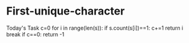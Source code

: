 # First-unique-character
Today's Task
c=0
for i in range(len(s)):
     if s.count(s[i])==1:
          c+=1
          return i
          break
if c==0:
    return -1
